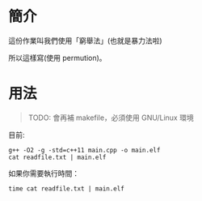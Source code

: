 # 簡介
這份作業叫我們使用「窮舉法」(也就是暴力法啦)

所以這樣寫(使用 permution)。

# 用法
> TODO: 會再補 makefile，必須使用 GNU/Linux 環境

目前:

```
g++ -O2 -g -std=c++11 main.cpp -o main.elf
cat readfile.txt | main.elf
```


如果你需要執行時間：

```
time cat readfile.txt | main.elf
```